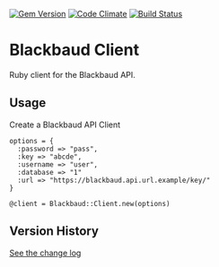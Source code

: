 [![Gem Version](https://badge.fury.io/rb/blackbaud-client.svg)](http://badge.fury.io/rb/blackbaud-client)
[![Code Climate](https://codeclimate.com/github/haikulearning/blackbaud-client/badges/gpa.svg)](https://codeclimate.com/github/haikulearning/blackbaud-client)
[![Build Status](https://secure.travis-ci.org/haikulearning/blackbaud-client.png)](http://travis-ci.org/haikulearning/blackbaud-client)

# Blackbaud Client
Ruby client for the Blackbaud API.

## Usage

Create a Blackbaud API Client

    options = {
      :password => "pass",
      :key => "abcde",
      :username => "user",
      :database => "1"
      :url => "https://blackbaud.api.url.example/key/"
    }

    @client = Blackbaud::Client.new(options)

## Version History

[See the change log](CHANGELOG.md)